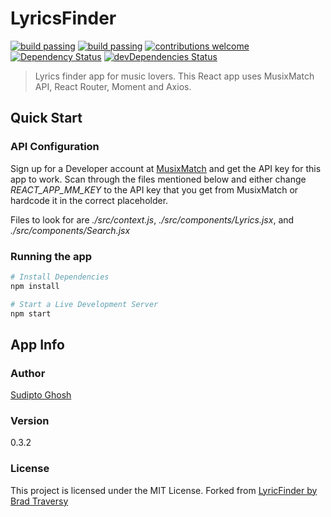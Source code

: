 # LyricsFinder

[![build passing](https://img.shields.io/appveyor/ci/sudiptog81/lyricsfinder.svg?logo=appveyor&style=flat-square)](https://github.com/sudiptog81/lyricsfinder) [![build passing](https://img.shields.io/circleci/project/github/sudiptog81/lyricsfinder.svg?logo=circleci&style=flat-square)](https://github.com/sudiptog81/lyricsfinder) [![contributions welcome](https://img.shields.io/badge/contributions-welcome-brightgreen.svg?style=flat-square)](https://github.com/sudiptog81/lyricsfinder/issues) [![Dependency Status](https://img.shields.io/david/sudiptog81/lyricsfinder.svg?style=flat-square)](https://david-dm.org/sudiptog81/lyricsfinder) [![devDependencies Status](https://img.shields.io/david/dev/sudiptog81/lyricsfinder.svg?style=flat-square)](https://david-dm.org/sudiptog81/lyricsfinder?type=dev)

> Lyrics finder app for music lovers. This React app uses MusixMatch API, React Router, Moment and Axios.

## Quick Start

### API Configuration

Sign up for a Developer account at [MusixMatch](https://developer.musixmatch.com) and get the API key for this app to work. Scan through the files mentioned below and either change _REACT_APP_MM_KEY_ to the API key that you get from MusixMatch or hardcode it in the correct placeholder.

Files to look for are _./src/context.js_, _./src/components/Lyrics.jsx_, and _./src/components/Search.jsx_

### Running the app

```bash
# Install Dependencies
npm install

# Start a Live Development Server
npm start
```

## App Info

### Author

[Sudipto Ghosh](https://sudipto.ghosh.pro)

### Version

0.3.2

### License

This project is licensed under the MIT License.
Forked from [LyricFinder by Brad Traversy](https://github.com/bradtraversy/lyricfinder)
